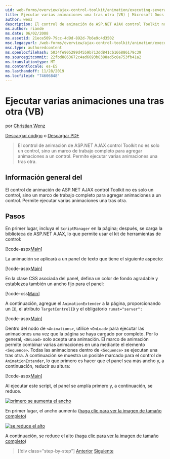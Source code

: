 ```yaml
---
uid: web-forms/overview/ajax-control-toolkit/animation/executing-several-animations-after-each-other-vb
title: Ejecutar varias animaciones una tras otra (VB) | Microsoft Docs
author: wenz
description: El control de animación de ASP.NET AJAX control Toolkit no es solo un control, sino un marco de trabajo completo para agregar animaciones a un control. Permite ejecutar Servera...
ms.author: riande
ms.date: 06/02/2008
ms.assetid: 21ece509-79cc-4d9d-892d-7b6e9c4d3502
msc.legacyurl: /web-forms/overview/ajax-control-toolkit/animation/executing-several-animations-after-each-other-vb
msc.type: authoredcontent
ms.openlocfilehash: 5034fe905299d4559b713dd841cb166886179c39
ms.sourcegitcommit: 22fbd8863672c4ad6693b8388ad5c8e753fb41a2
ms.translationtype: MT
ms.contentlocale: es-ES
ms.lasthandoff: 11/28/2019
ms.locfileid: "74606848"
---
```

# <a name="executing-several-animations-after-each-other-vb"></a>Ejecutar varias animaciones una tras otra (VB)

por [Christian Wenz](https://github.com/wenz)

[Descargar código](https://download.microsoft.com/download/f/9/a/f9a26acd-8df4-4484-8a18-199e4598f411/Animation3.vb.zip) o [Descargar PDF](https://download.microsoft.com/download/6/7/1/6718d452-ff89-4d3f-a90e-c74ec2d636a3/animation3VB.pdf)

> El control de animación de ASP.NET AJAX control Toolkit no es solo un control, sino un marco de trabajo completo para agregar animaciones a un control. Permite ejecutar varias animaciones una tras otra.

## <a name="overview"></a>Información general del

El control de animación de ASP.NET AJAX control Toolkit no es solo un control, sino un marco de trabajo completo para agregar animaciones a un control. Permite ejecutar varias animaciones una tras otra.

## <a name="steps"></a>Pasos

En primer lugar, incluya el `ScriptManager` en la página; después, se carga la biblioteca de ASP.NET AJAX, lo que permite usar el kit de herramientas de control:

[!code-aspx[Main](executing-several-animations-after-each-other-vb/samples/sample1.aspx)]

La animación se aplicará a un panel de texto que tiene el siguiente aspecto:

[!code-aspx[Main](executing-several-animations-after-each-other-vb/samples/sample2.aspx)]

En la clase CSS asociada del panel, defina un color de fondo agradable y establezca también un ancho fijo para el panel:

[!code-css[Main](executing-several-animations-after-each-other-vb/samples/sample3.css)]

A continuación, agregue el `AnimationExtender` a la página, proporcionando un `ID`, el atributo `TargetControlID` y el obligatorio `runat="server":`

[!code-aspx[Main](executing-several-animations-after-each-other-vb/samples/sample4.aspx)]

Dentro del nodo de `<Animations>`, utilice `<OnLoad>` para ejecutar las animaciones una vez que la página se haya cargado por completo. Por lo general, `<OnLoad>` solo acepta una animación. El marco de animación permite combinar varias animaciones en una mediante el elemento `<Sequence>`. Todas las animaciones dentro de `<Sequence>` se ejecutan una tras otra. A continuación se muestra un posible marcado para el control de `AnimationExtender`, lo que primero es hacer que el panel sea más ancho y, a continuación, reducir su altura:

[!code-aspx[Main](executing-several-animations-after-each-other-vb/samples/sample5.aspx)]

Al ejecutar este script, el panel se amplía primero y, a continuación, se reduce.

[![primero se aumenta el ancho](executing-several-animations-after-each-other-vb/_static/image2.png)](executing-several-animations-after-each-other-vb/_static/image1.png)

En primer lugar, el ancho aumenta ([haga clic para ver la imagen de tamaño completo](executing-several-animations-after-each-other-vb/_static/image3.png))

[![se reduce el alto](executing-several-animations-after-each-other-vb/_static/image5.png)](executing-several-animations-after-each-other-vb/_static/image4.png)

A continuación, se reduce el alto ([haga clic para ver la imagen de tamaño completo](executing-several-animations-after-each-other-vb/_static/image6.png))

> [!div class="step-by-step"]
> [Anterior](executing-several-animations-at-the-same-time-vb.md)
> [Siguiente](animation-depending-on-a-condition-vb.md)
